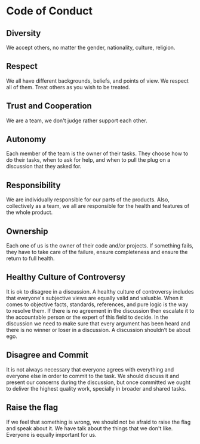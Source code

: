# Code of Conduct

## Diversity
We accept others, no matter the gender, nationality, culture, religion.

## Respect
We all have different backgrounds, beliefs, and points of view. We respect all of them.
Treat others as you wish to be treated.

## Trust and Cooperation
We are a team, we don't judge rather support each other.

## Autonomy
Each member of the team is the owner of their tasks. They choose how to do their tasks, when to ask for help, and when to pull the plug on a discussion that they asked for.

## Responsibility
We are individually responsible for our parts of the products. Also, collectively as a team, we all are responsible for the health and features of the whole product.

## Ownership
Each one of us is the owner of their code and/or projects. If something fails, they have to take care of the failure, ensure completeness and ensure the return to full health.

## Healthy Culture of Controversy
It is ok to disagree in a discussion. A healthy culture of controversy includes that everyone's subjective views are equally valid and valuable. When it comes to objective facts, standards, references, and pure logic is the way to resolve them. 
If there is no agreement in the discussion then escalate it to the accountable person or the expert of this field to decide.
In the discussion we need to make sure that every argument has been heard and there is no winner or loser in a discussion. A discussion shouldn’t be about ego.

## Disagree and Commit
It is not always necessary that everyone agrees with everything and everyone else in order to commit to the task. We should discuss it and present our concerns during the discussion, but once committed we ought to deliver the highest quality work, specially in broader and shared tasks.

## Raise the flag
If we feel that something is wrong, we should not be afraid to raise the flag and speak about it. 
We have talk about the things that we don't like. Everyone is equally important for us.
